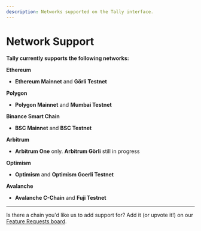 ```yaml
---
description: Networks supported on the Tally interface.
---
```


# Network Support

**Tally currently supports the following networks:**

**Ethereum**

* **Ethereum Mainnet** and **Görli Testnet**

**Polygon**

* **Polygon Mainnet** and **Mumbai Testnet**

**Binance Smart Chain**&#x20;

* **BSC Mainnet** and **BSC Testnet**

**Arbitrum**

* **Arbitrum One** only. **Arbitrum Görli** still in progress

**Optimism**

* **Optimism** and **Optimism Goerli Testnet**

**Avalanche**

* **Avalanche C-Chain** and **Fuji Testnet**

****

Is there a chain you'd like us to add support for? Add it (or upvote it!) on our [Feature Requests board](https://feedback.tally.xyz/b/feature-requests).
